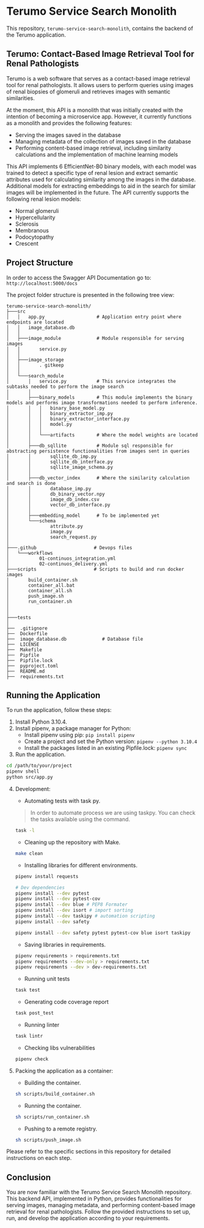 # Terumo Service Search Monolith

This repository, `terumo-service-search-monolith`, contains the backend of the Terumo application.

## Terumo: Contact-Based Image Retrieval Tool for Renal Pathologists

Terumo is a web software that serves as a contact-based image retrieval tool for renal pathologists. It allows users to perform queries using images of renal biopsies of glomeruli and retrieves images with semantic similarities.

At the moment, this API is a monolith that was initially created with the intention of becoming a microservice app. However, it currently functions as a monolith and provides the following features:

- Serving the images saved in the database
- Managing metadata of the collection of images saved in the database
- Performing content-based image retrieval, including similarity calculations and the implementation of machine learning models

This API implements 6 EfficientNet-B0 binary models, with each model was trained to detect a specific type of renal lesion and extract semantic attributes used for calculating similarity among the images in the database. Additional models for extracting embeddings to aid in the search for similar images will be implemented in the future. The API currently supports the following renal lesion models:

- Normal glomeruli
- Hypercellularity
- Sclerosis
- Membranous
- Podocytopathy
- Crescent

## Project Structure

In order to access the Swagger API Documentation go to: `http://localhost:5000/docs`

The project folder structure is presented in the following tree view:

```
terumo-service-search-monolith/
├───src
│   │   app.py                   # Application entry point where endpoints are located
│   │   image_database.db
│   │
│   ├───image_module             # Module responsible for serving images
│   │       service.py
│   │
│   ├───image_storage
│   │       . gitkeep
│   │
│   └───search_module
│       │   service.py           # This service integrates the subtasks needed to perform the image search
│       │
│       ├───binary_models        # This module implements the binary models and performs image transformations needed to perform inference.
│       │   │   binary_base_model.py
│       │   │   binary_extractor_imp.py
│       │   │   binary_extractor_interface.py
│       │   │   model.py
│       │   │
│       │   └───artifacts        # Where the model weights are located
│       │
│       ├───db_sqllite           # Module sql responsible for abstracting persistence functionalities from images sent in queries
│       │       sqllite_db_imp.py
│       │       sqllite_db_interface.py
│       │       sqllite_image_schema.py
│       │
│       ├───db_vector_index      # Where the similarity calculation and search is done
│       │       database_imp.py
│       │       db_binary_vector.npy
│       │       image_db_index.csv
│       │       vector_db_interface.py
│       │
│       ├───embedding_model      # To be implemented yet
│       └───schema
│               attribute.py
│               image.py
│               search_request.py
│        
├───.github                     # Devops files
│   └───workflows
│           01-continuos_integration.yml
│           02-continuos_delivery.yml
├───scripts                     # Scripts to build and run docker images
│       build_container.sh
│       container_all.bat
│       container_all.sh
│       push_image.sh
│       run_container.sh
│
│
├───tests
│
├──  .gitignore
├──  Dockerfile
├──  image_database.db             # Database file
├──  LICENSE
├──  Makefile
├──  Pipfile
├──  Pipfile.lock
├──  pyproject.toml
├──  README.md
├──  requirements.txt

```


## Running the Application

To run the application, follow these steps:

1. Install Python 3.10.4.
2. Install pipenv, a package manager for Python:
   - Install pipenv using pip: `pip install pipenv`
   - Create a project and set the Python version: `pipenv --python 3.10.4`
   - Install the packages listed in an existing Pipfile.lock: `pipenv sync`
3. Run the application.
```bash
cd /path/to/your/project
pipenv shell
python src/app.py
```
4. Development:
   - Automating tests with task py.
   >  In order to automate process we are using taskpy. You can check the tasks available using the  command. 
    ```bash
    task -l
    ```
   - Cleaning up the repository with Make.
   ```bash
   make clean
   ```
   - Installing libraries for different environments.
   ```bash
   pipenv install requests
   
   # Dev dependencies
   pipenv install --dev pytest
   pipenv install --dev pytest-cov 
   pipenv install --dev blue # PEP8 Formater
   pipenv install --dev isort # import sorting
   pipenv install --dev taskipy # automation scripting
   pipenv install --dev safety
   
   pipenv install --dev safety pytest pytest-cov blue isort taskipy
   ```
   - Saving libraries in requirements.
   ```bash
   pipenv requirements > requirements.txt
   pipenv requirements --dev-only > requirements.txt
   pipenv requirements --dev > dev-requirements.txt
   ```
   - Running unit tests
   ```bash
   task test 
   ```  
   - Generating code coverage report
   ```bash
   task post_test 
   ```
   - Running linter
   ```bash
   task lintr 
   ```
   - Checking libs vulnerabilities
   ```bash
   pipenv check
   ```   

5. Packing the application as a container:
   - Building the container.
   ```bash
   sh scripts/build_container.sh
   ```
   - Running the container.
   ```bash
   sh scripts/run_container.sh
   ```
   - Pushing to a remote registry.
   ```bash
   sh scripts/push_image.sh
   ```
   
Please refer to the specific sections in this repository for detailed instructions on each step.

## Conclusion

You are now familiar with the Terumo Service Search Monolith repository. This backend API, implemented in Python, provides functionalities for serving images, managing metadata, and performing content-based image retrieval for renal pathologists. Follow the provided instructions to set up, run, and develop the application according to your requirements.


